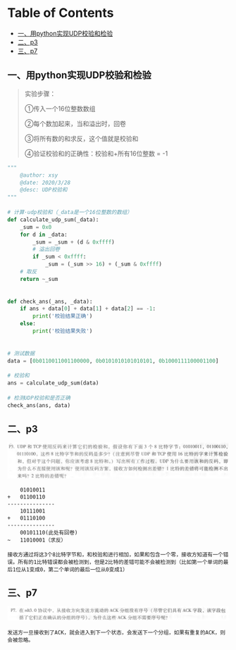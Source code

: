 # Table of Contents

  * [一、用python实现UDP校验和检验](#一用python实现udp校验和检验)
  * [二、p3](#二p3)
  * [三、p7](#三p7)




## 一、用python实现UDP校验和检验

> 实验步骤：
>
> ①传入一个16位整数数组
>
> ②每个数加起来，当和溢出时，回卷
>
> ③将所有数的和求反，这个值就是校验和
>
> ④验证校验和的正确性：校验和+所有16位整数 = -1

```python
"""
    @author: xsy
    @date: 2020/3/28
    @desc: UDP校验和
"""

# 计算·udp校验和（_data是一个16位整数的数组）
def calculate_udp_sum(_data):
    _sum = 0x0
    for d in _data:
        _sum = _sum + (d & 0xffff)
        # 溢出回卷
        if _sum < 0xffff:
            _sum = (_sum >> 16) + (_sum & 0xffff)
    # 取反
    return ~_sum


def check_ans(_ans, _data):
    if ans + data[0] + data[1] + data[2] == -1:
        print('校验结果正确')
    else:
        print('校验结果失败')


# 测试数据
data = [0b0110011001100000, 0b0101010101010101, 0b1000111100001100]

# 校验和
ans = calculate_udp_sum(data)

# 检测UDP校验和是否正确
check_ans(ans, data)
```



## 二、p3

![p3](img/p3.png)

```
	01010011
+	01100110
---------------
	10111001
+	01110100
---------------
    00101110(此处有回卷)
~	11010001（求反）

接收方通过将这3个8比特字节和，和校验和进行相加，如果和包含一个零，接收方知道有一个错误。所有的1比特错误都会被检测到，但是2比特的差错可能不会被检测到（比如第一个单词的最后1位从1变成0，第二个单词的最后一位从0变成1）
```



## 三、p7

![p7](img/p7.png)

```
发送方一旦接收到了ACK，就会进入到下一个状态，会发送下一个分组，如果有重复的ACK，则会被忽略。
```

